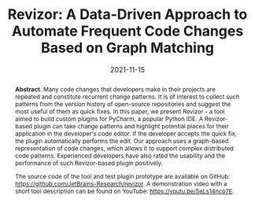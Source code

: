 ---
title: "Revizor: A Data-Driven Approach to Automate Frequent Code Changes Based on Graph Matching"
authors: '<i>Oleg Smirnov, Artyom Lobanov, Yaroslav Golubev, Elena Tikhomirova, and Timofey Bryksin</i>'
status: "accepted"
collection: publications
permalink: /publication/2021-11-15-revizor
date: 2021-11-15
venue: "<b>ASE'21</b>"
pdf: 'https://arxiv.org/pdf/2108.11199.pdf'
tool: 'https://github.com/JetBrains-Research/revizor'
video: 'https://www.youtube.com/watch?v=5eLs14nco7E'
abstract: "<p><b>Abstract</b>. Many code changes that developers make in their projects are repeated and constitute recurrent change patterns. It is of interest to collect such patterns from the version history of open-source repositories and suggest the most useful of them as quick fixes. In this paper, we present Revizor - a tool aimed to build custom plugins for PyCharm, a popular Python IDE. A Revizor-based plugin can take change patterns and highlight potential places for their application in the developer's code editor. If the developer accepts the quick fix, the plugin automatically performs the edit. Our approach uses a graph-based representation of code changes, which allows it to support complex distributed code patterns. Experienced developers have also rated the usability and the performance of such Revizor-based plugin positively.</p><p>The source code of the tool and test plugin prototype are available on GitHub: <a href='https://github.com/JetBrains-Research/revizor'>https://github.com/JetBrains-Research/revizor</a>. A demonstration video with a short tool description can be found on YouTube: <a href='https://youtu.be/5eLs14nco7E'>https://youtu.be/5eLs14nco7E</a>.</p>"
---
